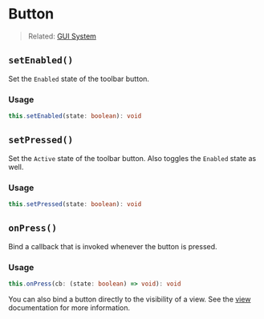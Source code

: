 
# Button
> Related: [GUI System](/api/modules/gui)

## `setEnabled()`
Set the `Enabled` state of the toolbar button.

### Usage
```ts filename="Type"
this.setEnabled(state: boolean): void
```

## `setPressed()`
Set the `Active` state of the toolbar button. Also toggles the `Enabled` state as well.

### Usage
```ts filename="Type"
this.setPressed(state: boolean): void
```

## `onPress()`
Bind a callback that is invoked whenever the button is pressed.

### Usage
```ts filename="Type"
this.onPress(cb: (state: boolean) => void): void
```

You can also bind a button directly to the visibility of a view.
See the [view](/api/interface/view) documentation for more information.
